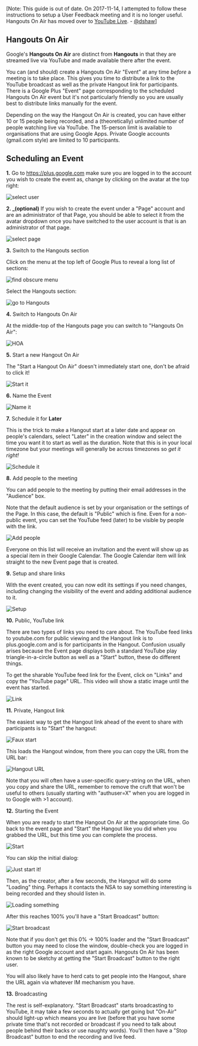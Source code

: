 [Note: This guide is out of date. On 2017-11-14, I attempted to follow these instructions to setup a User Feedback meeting and it is no longer useful. Hangouts On Air has moved over to [YouTube Live](https://www.youtube.com/my_live_events). - [@dshaw](https://github.com/dshaw)]

## Hangouts On Air

Google's **Hangouts On Air** are distinct from **Hangouts** in that they are streamed live via YouTube and made available there after the event.

You can (and should) create a Hangouts On Air "Event" at any time _before_ a meeting is to take place. This gives you time to distribute a link to the YouTube broadcast as well as the private Hangout link for participants. There is a Google Plus "Event" page corresponding to the scheduled Hangouts On Air event but it's not particularly friendly so you are usually best to distribute links manually for the event.

Depending on the way the Hangout On Air is created, you can have either 10 or 15 people being recorded, and a (theoretically) unlimited number of people watching live via YouTube. The 15-person limit is available to organisations that are using Google Apps. Private Google accounts (gmail.com style) are limited to 10 participants.

## Scheduling an Event

**1.** Go to https://plus.google.com make sure you are logged in to the account you wish to create the event as, change by clicking on the avatar at the top right:

![select user](https://cloud.githubusercontent.com/assets/495647/5850900/c59ca67c-a251-11e4-9bd3-7cd18265719a.png)

**2. _(optional)** If you wish to create the event under a "Page" account and are an administrator of that Page, you should be able to select it from the avatar dropdown once you have switched to the user account is that is an administrator of that page.

![select page](https://cloud.githubusercontent.com/assets/495647/5850918/03e4731a-a252-11e4-9287-2d861fa7382e.png)

**3.** Switch to the Hangouts section

Click on the menu at the top left of Google Plus to reveal a long list of sections:

![find obscure menu](https://cloud.githubusercontent.com/assets/495647/5850972/fe50d398-a252-11e4-94c9-9bd8a70ae2b6.png)

Select the Hangouts section:

![go to Hangouts](https://cloud.githubusercontent.com/assets/495647/5850957/a6065320-a252-11e4-98cd-f0cecd21619f.png)

**4.** Switch to Hangouts On Air

At the middle-top of the Hangouts page you can switch to "Hangouts On Air":

![HOA](https://cloud.githubusercontent.com/assets/495647/5850987/4bc10936-a253-11e4-8c71-2860c432c001.png)

**5.** Start a new Hangout On Air

The "Start a Hangout On Air" doesn't immediately start one, don't be afraid to click it!

![Start it](https://cloud.githubusercontent.com/assets/495647/5850995/7fe90a74-a253-11e4-99b7-4840d1f2954f.png)

**6.** Name the Event

![Name it](https://cloud.githubusercontent.com/assets/495647/5851004/b70e69ae-a253-11e4-93d8-782950944cff.png)

**7.** Schedule it for **Later**

This is the trick to make a Hangout start at a later date and appear on people's calendars, select "Later" in the creation window and select the time you want it to start as well as the duration. Note that this is in your local timezone but your meetings will generally be across timezones so _get it right!_

![Schedule it](https://cloud.githubusercontent.com/assets/495647/5851026/0fc2ec0a-a254-11e4-8442-4dd8aa0a1731.png)

**8.** Add people to the meeting

You can add people to the meeting by putting their email addresses in the "Audience" box.

Note that the default audience is set by your organisation or the settings of the Page. In this case, the default is "Public" which is fine. Even for a non-public event, you can set the YouTube feed (later) to be visible by people with the link.

![Add people](https://cloud.githubusercontent.com/assets/495647/5851029/2282f538-a254-11e4-80a3-f9be1b4836c3.png)

Everyone on this list will receive an invitation and the event will show up as a special item in their Google Calendar. The Google Calendar item will link straight to the new Event page that is created.

**9.** Setup and share links

With the event created, you can now edit its settings if you need changes, including changing the visibility of the event and adding additional audience to it.

![Setup](https://cloud.githubusercontent.com/assets/495647/5851053/9e4e3d80-a254-11e4-92a5-1f72d282fb51.png)

**10.** Public, YouTube link

There are two types of links you need to care about. The YouTube feed links to youtube.com for public viewing and the Hangout link is to plus.google.com and is for participants in the Hangout. Confusion usually arises because the Event page displays both a standard YouTube play triangle-in-a-circle button as well as a "Start" button, these do different things.

To get the sharable YouTube feed link for the Event, click on "Links" and copy the "YouTube page" URL. This video will show a static image until the event has started.

![Link](https://cloud.githubusercontent.com/assets/495647/5851067/046874e6-a255-11e4-9c78-81bb13922285.png)

**11.** Private, Hangout link

The easiest way to get the Hangout link ahead of the event to share with participants is to "Start" the hangout:

![Faux start](https://cloud.githubusercontent.com/assets/495647/5851069/4d6b34ee-a255-11e4-8f3b-64be08afbb75.png)

This loads the Hangout window, from there you can copy the URL from the URL bar:

![Hangout URL](https://cloud.githubusercontent.com/assets/495647/5851080/9a378214-a255-11e4-940f-29a5826b4253.png)

Note that you will often have a user-specific query-string on the URL, when you copy and share the URL, remember to remove the cruft that won't be useful to others (usually starting with "authuser=X" when you are logged in to Google with >1 account).

**12.** Starting the Event

When you are ready to start the Hangout On Air at the appropriate time. Go back to the event page and "Start" the Hangout like you did when you grabbed the URL, but this time you can complete the process.

![Start](https://cloud.githubusercontent.com/assets/495647/5851069/4d6b34ee-a255-11e4-8f3b-64be08afbb75.png)

You can skip the initial dialog:

![Just start it!](https://cloud.githubusercontent.com/assets/495647/5851141/ba49ef28-a256-11e4-8e13-3bbdcfe098d6.png)

Then, as the creator, after a few seconds, the Hangout will do some "Loading" thing. Perhaps it contacts the NSA to say something interesting is being recorded and they should listen in.

![Loading something](https://cloud.githubusercontent.com/assets/495647/5851139/b6985f54-a256-11e4-9e1f-2fdd75bbce16.png)

After this reaches 100% you'll have a "Start Broadcast" button:

![Start broadcast](https://cloud.githubusercontent.com/assets/495647/5851142/ba9a0ecc-a256-11e4-9102-aab385dc3b8d.png)

Note that if you don't get this 0% -> 100% loader and the "Start Broadcast" button you may need to close the window, double-check you are logged in as the right Google account and start again. Hangouts On Air has been known to be sketchy at getting the "Start Broadcast" button to the right user.

You will also likely have to herd cats to get people into the Hangout, share the URL again via whatever IM mechanism you have.

**13.** Broadcasting

The rest is self-explanatory. "Start Broadcast" starts broadcasting to YouTube, it may take a few seconds to actually get going but "On-Air" should light-up which means you are live (before that you have some private time that's not recorded or broadcast if you need to talk about people behind their backs or use naughty words). You'll then have a "Stop Broadcast" button to end the recording and live feed.
